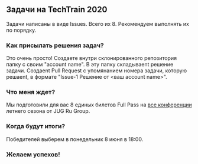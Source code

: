 ## Задачи на TechTrain 2020

Задачи написаны в виде Issues. Всего их 8. Рекомендуем выполнять их по порядку.

### Как присылать решения задач?
Это очень просто! 
Создаете внутри склонированного репозитория папку с своим "account name". 
В эту папку складываеnt решение задачи. 
Создаеnt Pull Request с упомянанием номера задачи, которую решаеnt, в формате "Issue-1 Решение от <ваш account name>".

### Что меня ждет?

Мы подготовили для вас 8 единых билетов Full Pass на [все конференции](https://live.jugru.org/) летнего сезона от JUG Ru Group.

### Когда будут итоги?

Победителей выберем в понедельник 8 июня в 18:00.

### Желаем успехов!
